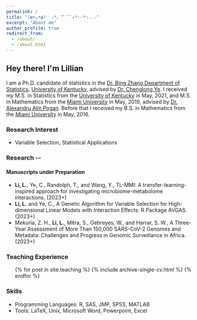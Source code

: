 ```yaml
---
permalink: /
title: "(◍•ᴗ•◍)♡ ✧*。*ﾟ¨ﾟﾟ٭*✨･*:..☆"
excerpt: "About me"
author_profile: true
redirect_from: 
  - /about/
  - /about.html
---
```


## Hey there! I'm Lillian 

I am a Ph.D. candidate of statistics in the [Dr. Bing Zhang Department of Statistics](https://stat.as.uky.edu/), [University of Kentucky](https://www.uky.edu/), advised by [Dr. Chenglong Ye](https://web.as.uky.edu/statistics/users/cye229/index.html). I received my M.S. in Statistics from the [University of Kentucky](https://www.uky.edu/) in May, 2021, and M.S. in Mathematics from the [Miami University](https://miamioh.edu/) in May, 2019, advised by [Dr. Alexandru Alin Pogan](https://community.miamioh.edu/directory/entry/pogana). Before that I received my B.S. in Mathematics from the [Miami University](https://miamioh.edu/) in May, 2016.

### Research Interest
* Variable Selection, Statistical Applications

### Research -- 
#### Manuscripts under Preparation
* $\textbf{Li, L.}$, Ye, C., Randolph, T., and Wang, Y., TL-MMI: A transfer-learning-inspired approach for investigating microbiome-metabolome interactions. (2023+)
* $\textbf{Li, L.}$ and Ye, C., A Genetic Algorithm for Variable Selection for High-dimensional Linear Models with Interaction Effects: R Package AVGAS. (2023+)
* Mekuria, Z. H., $\textbf{Li, L.}$, Mitra, S., Gebreyes, W., and Harrar, S. W., A Three-Year Assessment of More Than 150,000 SARS-CoV-2 Genomes and Metadata: Challenges and Progress in Genomic Surveillance in Africa. (2023+)

### Teaching Experience
  <ul>{% for post in site.teaching %}
    {% include archive-single-cv.html %}
  {% endfor %}</ul>
  
### Skills
* Programming Languages: R, SAS, JMP, SPSS, MATLAB
* Tools: LaTeX, Unix, Microsoft Word, Powerpoint, Excel
